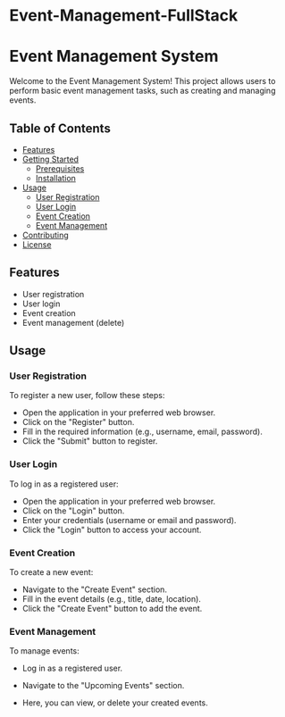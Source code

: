 # Event-Management-FullStack
# Event Management System

Welcome to the Event Management System! This project allows users to perform basic event management tasks, such as creating and managing events. 



## Table of Contents
- [Features](#features)
- [Getting Started](#getting-started)
  - [Prerequisites](#prerequisites)
  - [Installation](#installation)
- [Usage](#usage)
  - [User Registration](#user-registration)
  - [User Login](#user-login)
  - [Event Creation](#event-creation)
  - [Event Management](#event-management)
- [Contributing](#contributing)
- [License](#license)

## Features

- User registration
- User login
- Event creation
- Event management (delete)

## Usage
### User Registration
To register a new user, follow these steps:

- Open the application in your preferred web browser.
- Click on the "Register" button.
- Fill in the required information (e.g., username, email, password).
- Click the "Submit" button to register.

### User Login
To log in as a registered user:

- Open the application in your preferred web browser.
- Click on the "Login" button.
- Enter your credentials (username or email and password).
- Click the "Login" button to access your account.

### Event Creation
To create a new event:


- Navigate to the "Create Event" section.
- Fill in the event details (e.g., title, date, location).
- Click the "Create Event" button to add the event.

### Event Management
To manage events:

- Log in as a registered user.




- Navigate to the "Upcoming Events" section.
- Here, you can view, or delete your created events.





